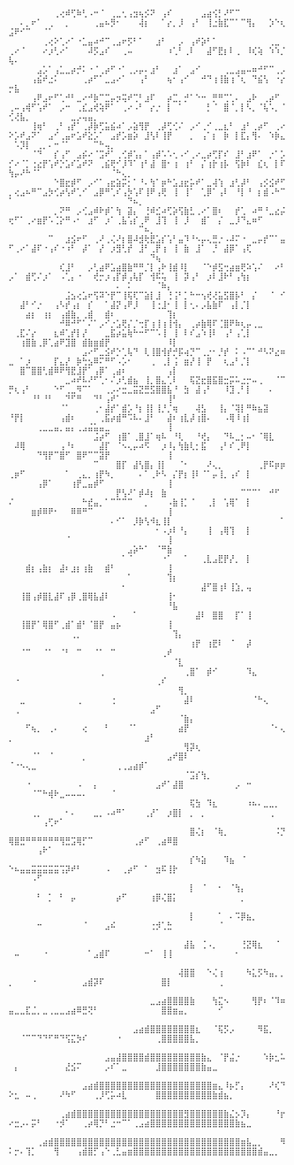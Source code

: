 ⠀⠀⠀⠀⠀⠀⠀⠀⢀⢔⠾⢋⠷⢃⠠⠒⠈⠀⢀⣀⢂⢠⣲⢦⡪⠝⠀⢠⠎⠀⠀⠀⠀⠀⣠⣴⢪⡃⠜⠋⠉⠀⠀⠀⠀⠀⠀⠀⠀⠀⠀⠄⡀⠖⠁⠀⢀⠀⠀⡀⠀⠀⠀⠀⢀⣤⠦⡻⠂⠀⠀⠀⢼⡆⠀⠀⠁⡔⡀⡸⠀⢠⠃⠀⢸⣐⣷⣏⠉⠁⠉⢻⡄⠀⠀⡱⠑⢆⣨⠟⠊⠉⠀⠀⠈⠁⠀⠀⠀⠀⠀⠀⠀⠀⠀⠀⠀⠀⠀⠀⠀⠀⠀⠀⠀⠀⠀⠀
⠀⠀⠀⠀⠀⠀⢀⢔⠕⢁⠔⠁⠐⣁⣤⠴⠚⠉⢀⣠⠖⡫⠃⠁⠀⠀⣰⠃⠀⠀⡠⠀⢠⠞⡵⠃⠁⠀⠀⠀⠀⠀⠀⠀⠀⠀⢀⣀⠀⢀⠔⠈⠀⠀⠀⠔⡰⢃⠔⠁⠀⠀⠀⠼⡫⣠⠎⠀⠀⢀⠤⠀⠀⠀⠀⠀⠀⠰⢁⠃⢀⠇⠀⠀⣼⠋⣟⡆⠇⢀⠀⠸⢎⢵⠀⠱⠱⡈⢧⠄⠀⠀⠀⠀⠀⠀⠀⠀⠀⠀⠀⠀⠀⠀⠀⠀⠀⠀⠀⠀⠀⠀⠀⠀⠀⠀⠀⠀
⠀⠀⠀⠀⠀⣠⡡⠁⢠⣁⣀⡴⡚⠅⠐⠈⢀⡴⠋⠐⠁⢀⡠⡤⠄⣰⠃⠀⠀⣰⠁⠀⣠⠊⠀⠀⠀⠀⢀⣀⣠⣤⠤⠶⠚⠋⠉⢀⡠⠀⠀⠀⠀⢠⣮⠞⣐⠅⠀⠀⠀⠀⢀⡴⠋⠁⣀⣠⠔⠁⠀⠀⢠⠃⠀⠀⠀⢦⠂⢠⠊⠀⠀⠚⠙⢰⢸⣷⢰⠈⢆⠀⠙⣮⢣⠀⠐⡔⡒⣧⠀⠀⠀⠀⠀⠀⠀⠀⠀⠀⠀⠀⠀⠀⠀⠀⠀⠀⠀⠀⠀⠀⠀⠀⠀⠀⠀⠀
⠀⠀⠀⠀⢠⠟⣠⠖⠋⢁⠚⠃⣀⠔⠚⡷⠉⣉⡤⡲⢭⠞⢉⠃⣰⠏⠀⠀⡴⣉⡀⡚⠁⠑⠒⠀⡛⠛⢉⢁⠄⠀⣠⠗⠀⢀⡴⠋⠀⢀⠤⢠⢾⠋⢡⠞⠁⠀⡠⠒⠀⢀⣎⣠⢞⢵⠟⠁⠀⢀⠔⠠⠃⠀⡔⡐⠀⡇⠀⠁⠀⠀⠀⠀⡃⠈⠀⣿⠈⡀⡇⠣⡀⠈⢧⠡⡀⠈⢊⢜⣧⡀⠀⠀⠀⠀⠀⠀⠀⣀⡠⢤⣤⡀⠀⠀⠀⠀⠀⠀⠀⠀⠀⠀⠀⠀⠀⠀
⠀⠀⠀⠀⢸⢶⠃⠀⢀⠃⢠⡞⠁⢀⡼⡷⢋⣥⣮⠴⠁⡠⣵⢻⡟⠀⢀⡼⢋⢊⠌⠀⡠⠊⢀⠊⢀⣀⣆⠃⠀⣰⠃⢀⡴⠋⠀⢀⠔⠕⡡⠞⣠⠝⠁⠀⣠⠊⢀⣤⠖⣡⠞⣕⡡⠁⠀⣠⡞⡡⣶⡵⠀⣸⢣⠇⢸⡟⠀⠀⠀⡀⠀⢠⠁⡆⠀⡷⠀⡇⣏⡄⢻⠄⠀⠱⡷⣄⠀⠡⡹⡇⠀⢀⡀⠄⠒⠈⠁⠀⠀⠀⠀⠉⠓⢤⡀⠀⠀⠀⠀⠀⠀⠀⠀⠀⠀⠀
⠀⠀⠀⠀⠈⠙⠀⠀⡎⢠⠋⠀⣠⡮⠔⠈⣩⠞⠁⢀⢊⡾⢡⡄⠁⢠⡾⠡⠡⢂⠠⠊⢀⠔⣀⡴⢋⡏⠎⠀⣸⠃⣰⠟⠁⠀⡐⠁⡡⡊⠔⠈⡁⢐⣔⡟⢡⠞⡑⣡⠎⣡⠞⠝⠀⢀⣮⢟⠊⡸⠹⠁⢰⠃⣼⠀⣿⠂⢰⠀⢰⠃⠀⡌⢰⡗⢰⡧⠀⢫⡷⠇⠀⣎⢆⠀⡇⠏⢳⡤⠜⠓⠈⠁⠀⠀⠀⠀⠀⠀⠀⠀⠀⠀⠀⠀⠈⠓⢄⡀⠀⠀⠀⠀⠀⠀⠀⠀
⠀⠀⠀⠀⠀⠀⠀⠀⠑⣿⣖⡾⠋⠀⡠⠊⠁⢠⣖⣵⡭⡂⠁⠘⠄⢳⠁⡶⠓⣡⣰⣖⡥⠞⠁⣀⢼⢱⠀⣰⢃⡼⠃⠀⢠⡪⣪⠞⠋⡀⢔⣠⠦⠛⠉⣠⡳⢊⡴⢣⠞⢁⠊⠀⣠⡿⠛⢁⠎⢠⡳⢡⠏⢸⠟⢠⢟⠀⢸⠀⢸⠁⠀⢁⡿⠁⢠⠇⠀⠘⡇⠘⠀⡆⣾⠠⠓⠉⠁⠀⠀⠀⠀⠀⠀⠀⠀⠀⠀⠀⠀⠀⠀⠀⠀⠀⠀⠀⠀⠙⠦⡀⠀⠀⠀⠀⠀⠀
⠀⠀⠀⠀⠀⠀⠀⠀⡀⠝⠛⠀⡠⢊⣠⠾⠗⡾⠁⢳⠀⣽⡄⠀⢘⠾⣊⠴⢋⡵⢫⣷⣃⢀⠔⠁⣿⠆⠀⠀⡞⢁⠀⠴⠛⠘⣀⣔⡬⢖⠋⠁⢀⠔⣶⡟⠡⢈⡕⠛⠠⠂⠀⣰⠋⠀⡰⠁⢀⣧⢡⡎⢀⠟⠀⣸⢹⠀⢸⠀⡸⠀⠀⣾⠁⠀⡌⠀⣀⡸⠙⣄⠶⠋⠀⠀⠀⠀⠀⠀⠀⠀⠀⠀⠀⠀⠀⠀⠀⠀⠀⠀⠀⠀⠀⠀⠀⠀⠀⠀⠀⠉⠦⡀⠀⠀⠀⠀
⠀⠀⠀⠀⠀⠀⠀⠉⠀⠀⣰⣪⠖⠋⠀⢀⠜⢀⢌⠜⡆⣿⠼⣺⢗⣟⣡⡎⢡⠃⣤⠹⠘⠢⡤⢄⣛⡐⠠⠼⠍⠐⠀⣀⡤⡞⠉⠁⣤⠋⢀⠔⠁⣼⠏⠐⢠⠎⠐⠰⠃⠀⡼⠁⠀⡜⠀⡰⣻⢃⡞⠀⣸⠃⢀⡟⢰⠀⢸⠀⣷⠀⣸⠁⠀⡘⠀⣼⡿⠁⢠⢏⠀⠀⠀⠀⠀⠀⠀⠀⠀⠀⠀⠀⠀⠀⠀⠀⠀⠀⠀⠀⠀⠀⠀⠀⠀⠀⠀⠀⠀⠀⠀⠙⢦⠀⠀⠀
⠀⠀⠀⠀⠀⠀⠀⠀⠀⢎⣸⠃⠀⠀⡠⢃⣴⠟⣡⣴⣿⣷⠛⠛⡈⡇⢠⠗⢸⣾⠸⡇⠀⠀⠈⠑⡾⣫⢒⣴⣶⢟⠵⢡⠌⠀⠀⠔⠃⡠⠁⠀⣾⢋⠌⡰⠁⠀⠠⢁⡄⠐⠀⠀⢞⡒⡰⢠⡏⡾⢠⢧⡏⠀⢺⠯⢥⠀⢸⠀⡽⢠⠃⠀⡰⠇⣸⠗⠃⢠⢳⡆⠀⠀⠀⠀⠀⠀⠀⠀⠀⠀⠀⠀⠀⠀⠀⠀⠀⠀⠀⠀⠀⠀⠀⠀⠀⠄⠀⠅⠀⠀⠀⠀⠈⠷⡄⠀
⠀⠀⠀⠀⠀⠀⠀⠀⠀⠀⣨⣢⢔⣡⠖⢫⠽⠑⡟⠉⢸⢯⢏⠉⣵⡇⣸⠀⢘⢨⠃⡁⠓⠒⢢⢞⢜⣥⣫⣿⡧⠃⠀⡌⠀⠀⠈⠀⠊⠀⠀⣼⠃⠊⡐⠀⠀⢠⠣⡞⢠⡆⠀⡎⠀⠀⠁⣼⡝⢠⠟⡸⠀⠀⢸⢐⣸⠂⢸⠀⡇⢂⠄⡠⣧⣷⠏⠀⢠⡇⡈⡇⠀⠀⠀⠀⠀⠀⠀⠀⠀⣴⡆⠀⢰⡆⠀⢠⣾⣷⡀⢀⣾⠀⠀⣾⠆⠀⠀⠀⠀⠀⠀⠀⠀⠀⢹⡆
⠀⠀⠀⠀⠀⠀⠀⠀⠀⠚⠿⠚⠋⠁⠌⠁⡠⠊⡐⣡⢟⡌⡈⢒⡏⢰⢸⢰⢸⢺⡄⠀⢀⡴⣷⢿⠏⢈⣿⠟⠷⢆⡤⢀⣀⠀⠀⠀⠀⠀⢀⣏⠌⡔⠀⠀⠀⣆⠾⢁⡞⡇⡜⠀⠀⠀⣀⣯⡴⣥⢷⠓⠒⠋⠉⠡⢸⠀⢸⠀⠇⠎⣠⠱⢸⠇⠀⢠⠃⢠⢁⡇⠀⠀⠀⠀⠀⠀⠀⠀⢰⣿⣷⢀⡿⢁⣴⠟⣹⣿⠀⣾⣷⣶⣾⡟⠀⠀⠀⠀⠀⠀⠀⠀⠀⠀⠸⡇
⠀⠀⠀⠀⠀⠀⠀⠀⠀⠀⠀⠀⠀⣠⠔⠋⣀⣪⠞⡑⢁⢧⠙⠀⢇⢸⣿⢺⡞⡚⡯⢴⡙⠉⢀⡐⠂⡘⡞⠀⠅⠠⠉⠁⠚⠣⠝⣔⠶⣀⠀⠁⡰⠀⠀⠀⠀⡏⣄⡜⠀⡷⢓⣢⠿⠍⠛⠋⠠⡡⠂⠀⠀⠀⢀⠀⢀⡇⢨⠀⣶⡜⢸⠀⡟⠀⠀⢆⣠⠃⡈⡇⠀⠀⠀⠀⠀⠀⠀⠀⣿⠉⣿⣿⢃⣾⠿⠟⢻⣟⣸⡟⠁⢠⡿⠁⢀⣴⠆⠀⠀⠀⠀⠀⠀⠀⢠⡇
⠀⠀⠀⠀⠀⠀⠀⠀⠀⠀⣀⠴⠞⠧⠜⠋⢁⠂⠌⡰⢃⣾⣦⠀⢸⡀⣿⣄⢁⠇⠀⠀⢯⣝⣖⣿⣯⣿⣒⡭⠥⣐⡒⠤⢀⠀⠀⠈⠉⡛⢆⢠⠃⠀⠀⠀⠀⠑⠋⢀⣀⠻⠉⠁⠀⠀⢀⡠⠔⣒⣀⣭⣝⣛⣫⣿⣿⣧⠘⠀⣳⠀⣼⢠⠃⠀⠀⠸⣹⢀⠃⡇⠀⠀⠀⠄⠀⠀⠀⠀⠀⠀⠘⠃⠘⠃⠀⠀⠙⠋⠛⠀⠀⠙⠃⢠⠞⠁⠀⠀⠀⠀⠀⠀⠀⠀⢸⠃
⠀⠀⠀⠀⠀⠀⠀⠀⠀⠈⠁⠀⠀⠀⠀⢀⠂⣼⡞⠁⣾⡡⠘⡆⢸⡇⢸⡘⡈⢶⠀⠀⠀⢼⣣⠀⠀⢸⡄⠈⢽⡇⠛⠷⣦⣽⠀⠀⠀⠘⡟⡇⠀⠀⠀⠀⠀⠀⢠⣾⠆⠀⠀⠀⠀⢀⣯⡴⣾⠛⠩⠧⠄⣸⠃⠀⠀⣼⠆⢰⣇⡼⢰⣿⠄⠀⠀⠠⢿⠸⢰⡇⠀⠀⠀⠀⠀⠀⠀⠀⠀⠀⠀⢀⣀⣀⣤⡀⣤⡄⢀⣠⣬⣥⣤⣀⠀⠀⠀⠀⠀⠀⠀⠀⠀⠀⢸⠀
⠀⠀⠀⠀⠀⠀⠀⠀⠀⠀⠀⠀⠀⠀⠀⣨⡴⠋⠀⢰⣿⠁⢀⣿⣸⠁⢶⠧⠀⠘⢇⠀⠀⠘⢞⡄⠀⠀⠙⠧⣀⡂⠤⠂⠈⢿⣇⠀⠀⠀⠼⢿⠀⠀⠀⠀⠀⠀⢠⠘⠆⠀⠀⠀⠀⣼⡏⠀⠈⠢⢄⡤⠴⠫⠀⠀⡰⠸⡄⢳⣷⢇⡂⣯⠀⠀⢠⠃⠎⢀⠟⡇⠀⠀⠀⠀⠀⠀⠀⠀⠀⠀⠀⠙⢻⡟⠉⣿⠋⠀⣿⠟⠉⠉⣽⡟⠀⠀⠀⠀⠀⠀⠀⠀⠀⠀⢸⠀
⠀⠀⠀⠀⠀⠀⠀⠀⠀⠀⠀⠀⠀⠀⠀⠉⠀⠀⠀⣿⡏⠀⣼⢣⣿⡄⢸⡇⠀⠀⠈⠂⠀⠀⠀⠜⢄⡀⠀⠀⠀⠀⠀⠀⢀⡟⠯⡶⡶⢀⡶⠋⠀⠀⠀⠀⠀⠀⠀⠁⠀⢀⣄⡀⢰⡟⠳⡀⠀⠀⠀⠀⠄⠁⢀⠗⠣⠀⡌⡟⡆⢸⠇⠈⠁⡤⢸⡀⢠⠎⠀⡇⠀⠀⠀⠀⠀⠀⠀⠀⠀⠀⠀⢠⡿⠁⠀⠀⠀⢰⡟⣀⣤⡾⠋⠀⠀⠀⠀⠀⠀⠀⠀⠀⠀⠀⢸⠀
⠀⠀⠀⠀⠀⠀⠀⠀⠀⠀⠀⠀⠀⠀⠀⠀⠀⠀⠀⡟⢣⠜⠁⡾⠼⡆⠀⣷⠀⠀⠀⠀⠀⠀⠀⠀⠀⠀⠀⠀⠀⠉⠉⠉⠁⠀⠚⠋⠀⠌⠀⠀⠀⠀⠀⠀⠀⠀⠀⠀⠀⠀⠓⣞⣤⡀⠁⠉⠉⠉⠉⠀⠀⡀⠀⠀⠀⠠⣷⢸⡁⠈⠀⠀⢀⡇⠀⢡⢿⠁⠀⡇⠀⠀⠀⠀⠀⠀⠀⠀⠀⠀⣶⡾⠿⠟⠂⠀⠀⠿⠿⠛⠉⠀⠀⠀⠀⠀⠀⠀⠀⠀⠀⠀⠀⠀⢸⠀
⠀⠀⠀⠀⠀⠀⠀⠀⠀⠀⠀⠀⠀⠀⠀⠀⠀⠀⠄⠊⠁⠀⡸⡷⢣⠺⣆⢸⡇⠀⠀⠀⠀⠀⠀⠀⠀⠀⠀⠀⠀⠀⠀⠀⠀⠀⠀⠀⠁⠀⠀⠀⠀⠀⠀⠀⠀⠀⠀⠀⠀⠀⠀⠀⠀⠀⠀⠀⠀⠀⠀⠀⠀⠀⠀⠂⠠⡰⠇⠘⡄⠀⠀⠀⢸⠀⢠⢿⢹⠀⠀⡇⠀⠀⠀⠀⠀⠀⠀⠀⠀⠀⠀⠀⠀⠀⠀⠀⠈⠀⠀⠀⠀⠀⠀⠀⠀⠀⠀⠀⠀⠀⠀⠀⠀⠀⢸⠀
⠀⠀⠀⠀⠀⠀⠀⠀⠀⠀⠀⠀⠀⠀⠀⠀⠀⠀⠀⠀⠀⣠⡵⠓⠁⠀⠈⠛⣷⠀⠀⠀⠀⠀⠀⠀⠀⠀⠀⠀⠀⠀⠀⠀⠀⠀⠀⠀⠀⠀⠀⠀⠀⠀⠀⠀⠀⠀⠀⠀⠀⠀⠀⠀⠀⠀⠀⠀⠀⠁⠈⠀⠀⠀⠀⠀⠐⠁⠀⠀⠁⠀⠀⢀⣇⣠⣟⡟⡜⡀⠀⡇⠀⠀⠀⠀⠀⠀⠀⠀⠀⣾⡆⢠⣷⡆⠀⣼⠆⣰⡆⢰⣷⠀⠀⣾⠃⠀⠀⠀⠀⠀⠀⠀⠀⠀⢸⠀
⠀⠀⠀⠀⠀⠀⠀⠀⠀⠀⠀⠀⠀⠀⠀⠀⠀⠀⠀⠀⠀⠁⠀⠀⠀⠀⠀⠀⢹⡆⠀⠀⠀⠀⠀⠀⠀⠀⠀⠀⠀⠀⠀⠀⠀⠀⠀⠀⠀⠀⠀⠀⠀⠀⠀⠀⠀⠀⠀⠀⠀⠀⠀⠀⠀⠀⠀⠀⠀⠂⠀⠀⠀⠀⠀⠀⠀⠀⠀⠀⠀⠀⠀⣼⠋⣿⢰⠇⢸⣱⡀⢤⠀⠀⠀⠀⠀⠀⠀⠀⢸⣿⢠⡾⣿⣇⣼⠏⢠⡿⢀⣿⢿⣧⣼⠇⠀⠀⠀⠀⠀⠀⠀⠀⠀⠀⢸⠂
⠀⠀⠀⠀⠀⠀⠀⠀⠀⠀⠀⠀⠀⠀⠀⠀⠀⠀⠀⠀⠀⠀⠀⠀⠀⠀⠀⠀⠘⣧⠀⠀⠀⠀⠀⠀⠀⠀⠀⠀⠀⠀⠀⠀⠀⠀⠀⠀⠀⠀⠀⠀⠀⠀⠀⠀⠀⠀⠀⠀⠀⠀⠀⠀⠀⠀⠀⠠⠀⠀⠀⠁⠀⠀⠀⠀⠀⠀⠀⠀⠀⠀⣼⠇⠀⣿⣿⠀⠀⡏⠁⢸⠀⠀⠀⠀⠀⠀⠀⠀⢸⣿⡟⠁⢿⣿⠋⢀⣾⠁⣾⠃⠈⣿⡟⠀⣤⡦⠀⠀⠀⠀⠀⠀⠀⠀⢸⠀
⠀⠀⠀⠀⠀⠀⠀⠀⠀⠀⠀⢀⡀⠀⠀⠀⠀⠀⠀⠀⠀⠀⠀⠀⠀⠀⠀⠀⠀⢹⡄⠀⠀⠀⠀⠀⠀⠀⠀⠀⠀⠀⠀⠀⠀⠀⠀⠀⠀⠀⠀⠀⠀⠀⠀⠀⠀⠀⠀⠀⠀⠀⠀⠀⠀⠀⠀⠀⠀⠀⠀⠀⠀⠀⠀⠀⠀⠀⠀⠀⠀⢰⡟⠀⢰⣟⠇⠀⠈⠀⠀⡼⠀⠀⠀⠀⠀⠀⠀⠀⠈⠉⠀⠀⠈⠁⠀⠈⠃⠀⠉⠀⠀⠈⠁⠀⠉⠀⠀⠀⠀⠀⠀⠀⠀⢀⠞⠀
⠀⠀⠀⠀⠀⠀⠀⠀⠀⠀⠀⠀⠀⠀⠀⠀⠀⠀⠀⠀⠀⠀⠀⠀⠀⠀⠀⠀⠀⠈⣇⠀⠀⠀⠀⠀⠀⠀⠀⠀⠀⠀⠀⠀⠀⠀⠀⠀⠀⠀⠀⠀⠀⠀⠀⠀⠀⠀⠀⠀⠀⠀⠀⠀⠀⢀⠀⠀⠀⠀⠀⠀⠀⠀⠀⠀⠀⠀⠀⠀⢀⣿⠁⠀⡾⠊⠀⠀⠀⠀⠀⠹⣄⠀⠀⠀⠀⠀⠀⠐⠀⠀⠀⠀⠀⠀⠀⠀⠀⠀⠀⠀⠀⠀⠀⠀⠀⠀⠀⠀⠀⠀⠀⠀⢀⠎⠀⠀
⠀⠀⠀⠀⠀⠀⠀⠀⠀⠀⠀⠀⠀⠀⠀⠀⠀⠀⠀⠀⠀⠀⠀⠀⠀⠀⠀⠀⠀⠀⢻⡀⠀⠀⠀⠀⠀⠀⠀⠀⠀⠀⠀⠀⠀⠀⠀⠀⠀⠀⠀⣀⠀⠀⠀⠀⠀⠀⠀⠀⠀⢀⠀⠀⠀⠀⠀⢐⠀⠀⠀⠀⠀⠀⠀⠀⠀⠀⠀⠀⣼⠇⠀⠀⠀⠀⠀⠀⠀⠀⠀⠀⠈⠓⢄⠀⠀⠀⠀⢀⠀⠀⠀⠀⠀⠀⠀⠀⠀⠀⠀⠀⠀⠀⠀⠀⠀⠀⠀⠀⠀⠀⠀⣠⠋⠀⠀⠀
⠀⠀⠀⠀⠀⠀⠀⠀⠀⠀⠀⠀⠀⠀⠀⠀⠀⠀⠀⠀⠀⠀⠀⠀⠀⠀⠀⠀⠀⠀⠈⣷⡄⠀⠀⠀⠀⠀⠀⠀⠀⠀⠀⠀⠀⠀⠀⠀⠀⠀⠀⠀⠋⢦⡀⠀⢀⠄⠀⠀⠀⠀⢔⠀⠀⠀⠃⠀⠀⠀⠈⠁⠀⠀⠀⠀⠀⠀⠀⣴⡟⠀⠀⠀⠀⠀⠀⠀⠀⠀⠀⠀⠀⠀⠀⠈⠂⢄⡀⠀⠀⠀⠀⠀⠀⠀⠀⠀⠀⠀⠀⠀⠀⠀⠀⠀⠀⠀⠀⠀⠀⠀⣰⠃⠀⠀⠀⠀
⠀⠀⠀⠀⠀⠀⠀⠀⠀⠀⠀⠀⠀⠀⠀⠀⠀⠀⠀⠀⠀⠀⠀⠀⠀⠀⠀⠀⠀⠀⠀⢻⡽⢆⠀⠀⠀⠀⠀⠀⠀⠀⠀⠀⠀⠀⠀⠀⠀⠀⠀⠀⠀⠈⠁⠀⠈⠀⠀⠀⠀⠀⡀⠀⠀⠀⠀⠀⠀⠀⠀⠀⠀⠀⠀⠀⠀⣠⠞⣿⠇⠀⠀⠀⠀⠀⠀⠀⠀⠀⠀⠀⠀⠀⠀⠀⠀⠀⠈⠐⠢⢄⣀⠀⠀⠀⠀⠀⠀⠀⠀⠀⠀⠀⠀⠀⠀⢀⢀⣠⣴⡾⠁⠀⠀⠀⠀⠀
⠀⠀⠀⠀⠀⠀⠀⠀⠀⠀⠀⠀⠀⠀⠀⠀⠀⠀⠀⠀⠀⠀⠀⠀⠀⠀⠀⠀⠀⠀⠀⠈⣩⡎⢳⡀⠀⠀⠀⠀⠀⠀⠀⠀⠀⠀⠀⠀⠀⠀⠀⠀⠐⠀⠀⠀⠀⠀⠀⠀⠀⠠⠀⠀⡄⠀⠀⠀⠀⠀⠀⠀⠀⠀⠀⣠⠞⠁⣼⣿⠀⠀⠀⠀⠀⠀⠀⠀⠀⡠⠀⠒⠀⠀⠀⠀⠀⠀⠀⠀⠀⠀⠈⠉⠓⢾⠗⣀⠤⠤⠤⠄⠀⠀⠀⠀⠈⠀⠀⠀⠀⠀⠀⠀⠀⠀⠀⠀
⠀⠀⠀⠀⠀⠀⠀⠀⠀⠀⠀⠀⠀⠀⠀⠀⠀⠀⠀⠀⠀⠀⠀⠀⠀⠀⠀⠀⠀⠀⠀⠀⢯⣳⠀⠹⣆⠀⠀⠀⠀⠀⠰⠦⠄⣀⣀⡀⠀⠀⠀⠀⠀⢀⡀⠀⠀⠀⠀⠂⠄⠀⠀⠀⣀⡀⠠⠴⠛⠁⠀⠀⠀⢀⡜⠁⠀⡰⣿⡇⠀⡀⠀⡀⠀⠀⠀⠀⠀⠀⠀⠀⠀⠀⠀⢀⠀⠀⠀⠀⠀⠀⠀⠀⢠⢋⠖⠁⠀⠀⠀⠀⠀⠀⠀⠀⠀⠀⠀⠀⠀⠀⠀⠀⠀⠀⠀⠀
⠀⠀⠀⠀⠀⠀⠀⠀⠀⠀⠀⠀⠀⠀⠀⠀⠀⠀⠀⠀⠀⠀⠀⠀⠀⠀⠀⠀⠀⠀⠀⠀⣿⢌⡆⠀⠈⢷⡀⠀⠀⠀⠀⠀⠀⠀⠀⠨⡙⢿⣿⣛⠛⠛⠛⠛⠛⠛⢻⣛⣩⢿⡋⠉⠀⠀⠀⠀⠀⠀⠀⢀⡴⠋⠀⢀⣴⠿⣿⠀⠀⠀⠀⠀⠀⠀⠀⠀⠀⠀⠀⠀⠀⠀⠀⠀⠀⠀⠀⠀⠀⠀⠀⢠⠗⠁⠀⠀⠀⠀⠀⠀⠀⠀⠀⠀⠀⠀⠀⠀⠀⠀⠀⠀⠀⠀⠀⠀
⠀⠀⠀⠀⠀⠀⠀⠀⠀⠀⠀⠀⠀⠀⠀⠀⠀⠀⠀⠀⠀⠀⠀⠀⠀⠀⠀⠀⠀⠀⠀⠀⡎⠳⣵⠀⠀⠀⠹⣦⠀⠈⠀⠀⠀⠀⠀⠀⠀⠑⠦⣤⣤⣭⣭⣭⣭⣭⢩⡽⠞⠃⠀⠀⠀⠀⠠⠀⠀⢀⡴⠋⠀⠁⠀⣲⠯⢸⡗⠀⠀⠀⠀⠀⠀⠀⠀⠀⠀⠀⠀⠀⠀⠀⠀⠀⠀⠀⠀⠀⠀⠀⠠⠋⠀⠀⠀⠀⠀⠀⠀⠀⠀⠀⠀⠀⠀⠀⠀⠀⠀⠀⠀⠀⠀⠀⠀⠀
⠀⠀⠀⠀⠀⠀⠀⠀⠀⠀⠀⠀⠀⠀⠀⠀⠀⠀⠀⠀⠀⠀⠀⠀⠀⠀⠀⠀⠀⠀⠀⠀⡇⠀⠈⠀⠀⠂⠀⠈⢳⡄⠀⠀⠀⠀⠀⠀⠀⠀⠀⠀⠀⠀⠃⠀⡁⠀⠃⠀⡤⠀⠀⠀⠀⠀⠀⠀⡴⠋⠀⠀⠀⠀⢰⡿⢌⣿⡅⠀⠀⠀⠀⠀⠀⠀⠀⠀⠀⠀⡀⠀⠀⠀⠀⠀⠀⠀⠀⠀⠀⠀⠀⠀⠀⠀⠀⠀⠀⠀⠀⠀⠀⠀⠀⠀⠀⠀⠀⠀⠀⠀⠀⠀⠀⠀⠀⠀
⠀⠀⠀⠀⠀⠀⠀⠀⠀⠀⠀⠀⠀⠀⠀⠀⠀⠀⠀⠀⠀⠀⠀⠀⠀⠀⠀⠀⠀⠀⠀⠀⡇⠀⠀⠀⠀⠁⠀⠄⠩⡿⣦⡀⠀⠀⠀⠀⠀⠀⠀⠀⠀⠀⠒⠀⠀⠀⠀⠀⠀⠀⠈⠀⠀⠀⣠⠮⠀⠀⠀⠀⠀⠀⢐⡺⢁⣓⠀⠀⠀⠀⠀⠀⠀⠀⠈⠀⠀⠀⠀⠀⠀⠀⠀⠀⠀⠀⠀⠀⠀⠀⠀⠀⠀⠀⠀⠀⠀⠀⠀⠀⠀⠀⠀⠀⠀⠀⠀⠀⠀⠀⠀⠀⠀⠀⠀⠀
⠀⠀⠀⠀⠀⠀⠀⠀⠀⠀⠀⠀⠀⠀⠀⠀⠀⠀⠀⠀⠀⠀⠀⠀⠀⠀⠀⠀⠀⠀⠀⣼⣧⠀⢈⠠⡀⠀⠀⠀⠀⢘⣝⢿⣆⠀⠀⠈⠀⠀⠤⠀⠀⠀⠀⠐⠀⠀⠀⠀⠀⠀⠀⠁⣠⣾⠏⠀⠀⠀⠀⠀⠀⠒⠁⠀⢸⢸⠀⠀⠀⠀⠀⠀⠀⠀⠀⠀⠀⠂⠀⠀⠀⠀⠀⠀⠀⠀⠀⠀⠀⠀⠀⠀⠀⠀⠀⠀⠀⠀⠀⠀⠀⠀⠀⠀⠀⠀⠀⠀⠀⠀⠀⠀⠀⠀⠀⠀
⠀⠀⠀⠀⠀⠀⠀⠀⠀⠀⠀⠀⠀⠀⠀⠀⠀⠀⠀⠀⠀⠀⠀⠀⠀⠀⠀⠀⠀⠀⢼⣿⣿⠀⠀⠑⢌⢰⠀⠀⠀⠀⠳⣅⡫⠳⣤⡀⡀⡀⠀⠀⠀⠐⠀⠀⠀⠀⠀⠀⠀⠀⣠⣾⡽⠏⠀⠀⠀⠀⠀⠀⠀⠀⠀⠀⣿⡇⠀⠀⠀⠀⠀⠀⠀⠀⢀⠀⠀⠀⠀⠀⠀⠀⠀⠀⠀⠀⠀⠀⠀⠀⠀⠀⠀⠀⠀⠀⠀⠀⠀⠀⠀⠀⠀⠀⠀⠀⠀⠀⠀⠀⠀⠀⠀⠀⠀⠀
⠀⠀⠀⠀⠀⠀⠀⠀⠀⠀⠀⠀⠀⠀⠀⠀⠀⠀⠀⠀⠀⠀⠀⠀⠀⣀⣠⣴⣿⣿⣿⣿⣷⠀⠀⠀⢳⣍⠢⠀⠀⠀⠀⢻⡟⠆⠈⠹⠶⣤⣀⣀⣏⣈⡀⣀⢀⣀⣀⣠⣴⠿⣛⢝⠃⠀⠀⠀⠀⠀⠀⠀⠀⠀⠀⠀⣿⣿⣶⣤⡀⠀⠀⠀⠀⠀⠊⠀⠀⠀⠀⠀⠀⠀⠀⠀⠀⠀⠀⠀⠀⠀⠀⠀⠀⠀⠀⠀⠀⠀⠀⠀⠀⠀⠀⠀⠀⠀⠀⠀⠀⠀⠀⠀⠀⠀⠀⠀
⠀⠀⠀⠀⠀⠀⠀⠀⠀⠀⠀⠀⠀⠀⠀⠀⠀⠀⠀⠀⠀⠀⣠⣴⣾⣿⣿⣿⣿⣿⣿⣿⣿⣆⠀⠀⠈⢯⡫⡠⠀⠀⠀⠀⠻⣯⡀⠀⠀⠀⠀⠈⠉⠉⠙⠙⠋⠛⠙⢫⣍⡳⠎⠀⠀⠀⠀⠀⠐⠀⠀⠀⠀⠀⠀⢀⣿⣿⣿⣿⣿⣧⡀⠀⠀⠀⠀⠀⠀⠀⠀⠀⠀⠀⠀⠀⠀⠀⠀⠀⠀⠀⠀⠀⠀⠀⠀⠀⠀⠀⠀⠀⠀⠀⠀⠀⠀⠀⠀⠀⠀⠀⠀⠀⠀⠀⠀⠀
⠀⠀⠀⠀⠀⠀⠀⠀⠀⠀⠀⠀⠀⠀⠀⠀⠀⣠⣤⣼⣿⣿⣿⣿⣾⣿⣿⣿⣿⣿⣿⣿⣿⣿⣷⣄⠀⠈⡟⣬⡐⠀⠀⠀⠀⠱⡷⣂⠥⠀⡄⠀⠀⠀⠀⠀⠀⠀⠀⣜⣪⠍⠀⠀⠀⠀⡠⠎⠁⣀⠀⠀⠀⠀⠀⣸⣿⣿⣿⣿⣿⣿⣿⣷⣤⣀⠀⠀⠀⠀⠀⠀⠀⠀⠀⠀⠀⠀⠀⠀⠀⠀⠀⠀⠀⠀⠀⠀⠀⠀⠀⠀⠀⠀⠀⠀⠀⠀⠀⠀⠀⠀⠀⠀⠀⠀⠀⠀
⠀⠀⠀⠀⠀⠀⠀⠀⠀⠀⠀⠀⠀⣠⣴⣾⣿⣿⣿⣿⣿⣿⣿⣿⣿⣿⣿⣿⣿⣿⣿⣿⣿⣿⣿⣿⣶⣄⠸⡦⡋⡄⠀⠀⠀⠀⠜⢎⠙⠕⣂⠀⠤⢀⠀⠀⠀⠀⠜⠳⠋⠀⠀⠀⢀⡸⢋⡥⠴⣇⠀⠀⠀⠀⠀⣿⣿⣿⣿⣿⣿⣿⣿⣿⣿⣷⣾⣦⡀⠀⠀⠀⠀⠀⠀⠀⠀⠀⠀⠀⠀⠀⠀⠀⠀⠀⠀⠀⠀⠀⠀⠀⠀⠀⠀⠀⠀⠀⠀⠀⠀⠀⠀⠀⠀⠀⠀⠀
⠀⠀⠀⠀⠀⠀⠀⠀⠀⢀⣴⣾⣿⣿⣿⣿⣿⣿⣿⣿⣿⣿⣿⣿⣿⣿⣿⣿⣿⣿⣿⣻⣿⣿⣿⣿⣿⣿⣷⣌⡢⡹⡄⠀⠀⠀⠀⠘⡖⠔⣒⡠⠄⡭⠃⠀⠀⠐⡺⠁⠀⠀⢀⡴⢿⡙⠃⣐⠒⠉⠁⢀⣠⣴⣿⣿⣿⣿⣿⣿⣿⣿⣿⣿⣿⣿⣿⣿⣿⣷⣦⣀⠀⠀⠀⠀⠀⠀⠀⠀⠀⠀⠀⠀⠀⠀⠀⠀⠀⠀⠀⠀⠀⠀⠀⠀⠀⠀⠀⠀⠀⠀⠀⠀⠀⠀⠀⠀
⠀⠀⠀⠀⠀⢀⣴⣾⣿⣿⣿⣿⣿⣿⣿⣿⣿⣿⣿⣿⣿⣿⣿⣿⣿⣿⣿⣿⣿⣿⣿⣿⣿⣿⣿⣿⣿⣿⣿⣿⣿⣶⣧⣀⡀⠀⠀⠀⠻⠅⡒⠄⢹⡁⠀⠀⠀⢻⠀⠀⠀⢠⣾⣿⡋⢠⠑⢀⣃⣤⣶⣿⣿⣿⣿⣿⣿⣿⣿⣿⣿⣿⣿⣿⣿⣿⣿⣿⣿⣿⣿⣿⣿⣾⣤⣀⡀⠀⠀⠀⠀⠀⠀⠀⠀⠀⠀⠀⠀⠀⠀⠀⠀⠀⠀⠀⠀⠀⠀⠀⠀⠀⠀⠀⠀⠀⠀⠀
